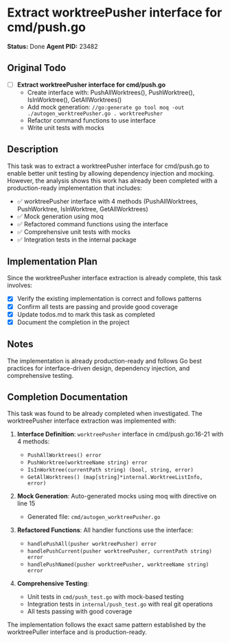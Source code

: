 # Extract worktreePusher interface for cmd/push.go
**Status:** Done
**Agent PID:** 23482

## Original Todo
- [ ] **Extract worktreePusher interface for cmd/push.go**
  - Create interface with: PushAllWorktrees(), PushWorktree(), IsInWorktree(), GetAllWorktrees()
  - Add mock generation: `//go:generate go tool moq -out ./autogen_worktreePusher.go . worktreePusher`
  - Refactor command functions to use interface
  - Write unit tests with mocks

## Description
This task was to extract a worktreePusher interface for cmd/push.go to enable better unit testing by allowing dependency injection and mocking. However, the analysis shows this work has already been completed with a production-ready implementation that includes:

- ✅ worktreePusher interface with 4 methods (PushAllWorktrees, PushWorktree, IsInWorktree, GetAllWorktrees)  
- ✅ Mock generation using moq
- ✅ Refactored command functions using the interface
- ✅ Comprehensive unit tests with mocks
- ✅ Integration tests in the internal package

## Implementation Plan
Since the worktreePusher interface extraction is already complete, this task involves:

- [x] Verify the existing implementation is correct and follows patterns
- [x] Confirm all tests are passing and provide good coverage
- [x] Update todos.md to mark this task as completed
- [x] Document the completion in the project

## Notes
The implementation is already production-ready and follows Go best practices for interface-driven design, dependency injection, and comprehensive testing.

## Completion Documentation
This task was found to be already completed when investigated. The worktreePusher interface extraction was implemented with:

1. **Interface Definition**: `worktreePusher` interface in cmd/push.go:16-21 with 4 methods:
   - `PushAllWorktrees() error`
   - `PushWorktree(worktreeName string) error` 
   - `IsInWorktree(currentPath string) (bool, string, error)`
   - `GetAllWorktrees() (map[string]*internal.WorktreeListInfo, error)`

2. **Mock Generation**: Auto-generated mocks using moq with directive on line 15
   - Generated file: `cmd/autogen_worktreePusher.go`

3. **Refactored Functions**: All handler functions use the interface:
   - `handlePushAll(pusher worktreePusher) error`
   - `handlePushCurrent(pusher worktreePusher, currentPath string) error`
   - `handlePushNamed(pusher worktreePusher, worktreeName string) error`

4. **Comprehensive Testing**:
   - Unit tests in `cmd/push_test.go` with mock-based testing
   - Integration tests in `internal/push_test.go` with real git operations
   - All tests passing with good coverage

The implementation follows the exact same pattern established by the worktreePuller interface and is production-ready.